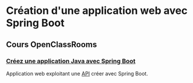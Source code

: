# Création d'une application web avec Spring Boot
## Cours OpenClassRooms
### [Créez une application Java avec Spring Boot](https://openclassrooms.com/fr/courses/6900101-creez-une-application-java-avec-spring-boot)
 
Application web exploitant une [API](https://github.com/hug0cr/spring-boot-ocr-api) créer avec Spring Boot.